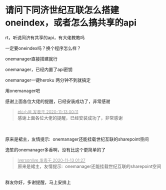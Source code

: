 # 请问下同济世纪互联怎么搭建oneindex，或者怎么搞共享的api


rt，听说同济有共享的api，有大佬教教吗

一定要oneindex吗？换个程序怎么样？

onemanager直接搭建就行

onemanager，已经内置了api密钥

onemanager一键heroku 两分钟不到就搞定

用onemanager吧<img id="aimg_S6Xyy" onclick="zoom(this, this.src, 0, 0, 0)" class="zoom" src="https://cdn.jsdelivr.net/gh/hishis/forum-master/public/images/patch.gif" onmouseover="img_onmouseoverfunc(this)" onload="thumbImg(this)" border="0" alt="" />

感谢上面各位大佬的提醒，已经安装成功了，非常感谢<img src="static/image/smiley/default/victory.gif" smilieid="14" border="0" alt="" />

<div class="quote"><blockquote><font size="2"><a href="https://www.hostloc.com/forum.php?mod=redirect&amp;goto=findpost&amp;pid=9446349&amp;ptid=766013" target="_blank"><font color="#999999">etc小号 发表于 2020-11-13 00:11</font></a></font><br />
感谢上面各位大佬的提醒，已经安装成功了，非常感谢</blockquote></div><br />
<br />
原来是裙主，友情提示:&nbsp;&nbsp;onemanager还能挂载世纪互联的sharepoint空间<img src="static/image/smiley/default/lol.gif" smilieid="12" border="0" alt="" />

逸笙的onemanager多香啊，没有比这个更简单的了

<div class="quote"><blockquote><font size="2"><a href="https://www.hostloc.com/forum.php?mod=redirect&amp;goto=findpost&amp;pid=9446484&amp;ptid=766013" target="_blank"><font color="#999999">iversonlive 发表于 2020-11-13 01:27</font></a></font><br />
原来是裙主，友情提示:&nbsp;&nbsp;onemanager还能挂载世纪互联的sharepoint空间</blockquote></div><br />
群友你好，多谢提醒，马上安排上<img src="static/image/smiley/yct/019.gif" smilieid="49" border="0" alt="" />

